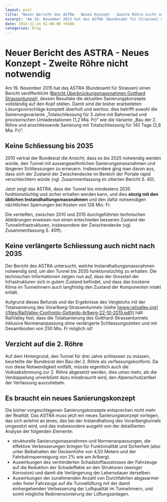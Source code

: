 ```yaml
---
layout: post
title: "Neuer Bericht des ASTRA - Neues Konzept - Zweite Röhre nicht notwendig"
excerpt: "Am 19. November 2015 hat das ASTRA (Bundesamt für Strassen) einen Bericht veröffentlicht (Bericht Überbrückungsmassnahmen Gotthard Strassentunnel), dessen Resultate die aktuellen Sanierungskonzepte vollständig auf den Kopf stellen. Damit sind die bisher erarbeiteten Lösungsvorschläge komplett überholt und wer..."
date: 2015-11-24 01-00-00 +0100
categories: blog
---
```


# Neuer Bericht des ASTRA - Neues Konzept - Zweite Röhre nicht notwendig

Am 19\. November 2015 hat das ASTRA (Bundesamt für Strassen) einen Bericht veröffentlicht ([Bericht Überbrückungsmassnahmen Gotthard Strassentunnel](http://www.astra.admin.ch/themen/nationalstrassen/07073/index.html?lang=it&download=NHzLpZeg7t,lnp6I0NTU042l2Z6ln1ah2oZn4Z2qZpnO2Yuq2Z6gpJCEd4F4fGym162epYbg2c_JjKbNoKSn6A--)), dessen Resultate die aktuellen Sanierungskonzepte vollständig auf den Kopf stellen. Damit sind die bisher erarbeiteten Lösungsvorschläge komplett überholt und wertlos: dies betrifft sowohl die Sanierungsvariante „Totalschliessung für 3 Jahre mit Bahnverlad und provisorischen Umladestationen (1,2 Mia. Fr)“ wie die Variante „Bau der 2\. Röhre und anschliessende Sanierung mit Totalschliessung für 140 Tage (2,8 Mia. Fr)“.

## Keine Schliessung bis 2035

2010 vertrat der Bundesrat die Ansicht, dass es bis 2025 notwendig werden würde, den Tunnel mit aussergewöhnlichen Sanierungsmassnahmen und längeren Schliessungen zu erneuern. Insbesondere ging man davon aus, dass sich der Zustand der Zwischendecke im Bereich der Portale rapid verschlechtern würde (vgl. Zusammenfassung im zitierten Bericht S. 40).

Jetzt zeigt das ASTRA, dass der Tunnel bis mindestens 2035 funktionstüchtig und sicher erhalten werden kann, und dies **einzig mit den üblichen Instandhaltungsmassnahmen** und den dafür notwendigen nächtlichen Sperrungen bei Kosten von 128 Mio. Fr.

Die vertieften, zwischen 2010 und 2015 durchgeführten technischen Abklärungen erweisen nun einen entschieden besseren Zustand der Tunnelinfrastrukturen, insbesondere der Zwischendecke (vgl. Zusammenfassung S. 45ff).

## Keine verlängerte Schliessung auch nicht nach 2035

Der Bericht des ASTRA untersucht, welche Instandhaltungsmassnahmen notwendig sind, um den Tunnel bis 2035 funktionstüchtig zu erhalten. Die technischen Informationen zeigen nun auf, dass der Grossteil der Infrastrukturen sich in gutem Zustand befindet, und dass das trockene Klima im Tunnelinnern auch langfristig den Zustand der Komponenten intakt erhält.

Aufgrund dieses Befunds und der Ergebnisse des Vergleichs mit der Totalsanierung des Vorarlberg-Strassentunnels (siehe [www.railvalley.org](/files/RailValley-Confronto-Gottardo-Arlberg-22-10-2015.pdf)) hält RailValley fest, dass die Totalsanierung des Gotthard-Strassentunnels inklusive Normenanpassung ohne verlängerte Schliessungszeiten und mit Gesamtkosten von 250 Mio. Fr möglich ist!

## Verzicht auf die 2\. Röhre

Auf dem Hintergrund, den Tunnel für drei Jahre schliessen zu müssen, beurteilte der Bundesrat den Bau der 2\. Röhre als verfassungskonform. Da nun diese Notwendigkeit entfällt, müsste eigentlich auch die Volksabstimmung zur 2\. Röhre abgesetzt werden, dies umso mehr, als die Verdoppelung unverblümt dazu missbraucht wird, den Alpenschutzartikel der Verfassung auszuhebeln.

## Es braucht ein neues Sanierungskonzept

Die bisher vorgeschlagenen Sanierungskonzepte entsprechen nicht mehr der Realität. Das ASTRA muss jetzt ein neues Sanierungskonzept vorlegen, das sich anlehnt an jenes, das bei der Instandhaltung des Vorarlbergtunnels umgesetzt wird, und das insbesondere ausgeht von der detaillierten Analyse der folgenden Elemente:

* strukturelle Sanierungsmassnahmen und Normenanpassungen, die effektive Verbesserungen bringen für Funktionalität und Sicherheit (also unter Beibehalten der Deckenhöhe von 4,50 Metern und der Fahrbahnquerneigung von 2% wie am Arlberg).
* Auswirkungen des verminderten Schadstoffausstosses der Fahrzeuge auf die Reduktion der Schadeffekte an den Strukturen (weniger Korrosion) und damit die Verlängerung der Lebensdauer derselben.
* Auswirkungen der zunehmenden Anzahl von Durchfahrten abgasarmer oder freier Fahrzeuge auf die Tunnellüftung mit der damit einhergehenden Verbesserung der Luftqualität im Tunnelinnern, und somit mögliche Redimensionierung der Lüftungsanlagen.

